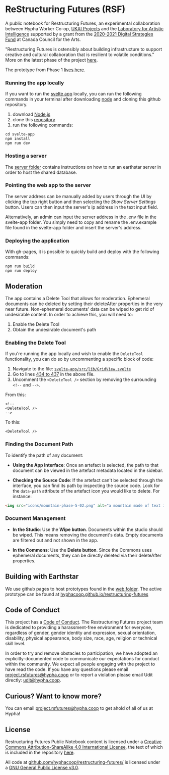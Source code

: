 # ReStructuring Futures (RSF) 

A public notebook for Restructuring Futures, an experimental collaboration between Hypha Worker Co-op, [UKAI Projects](https://www.ukai.ca/) and the [Laboratory for Artistic Intelligence](https://artisticintelligence.com/) supported by a grant from the [2020-2021 Digital Strategies Fund](https://canadacouncil.ca/funding/strategic-funds/digital-strategy-fund) at Canada Council for the Arts. 

"Restructuring Futures is ostensibly about building infrastructure to support creative and cultural collaboration that is resilient to volatile conditions." More on the latest phase of the project [here](https://localdisturbances.substack.com/p/the-arts-has-a-fever?r=f3tud). 

The prototype from Phase 1 [lives here](https://github.com/hyphacoop/crispy-couscous).

### Running the app locally

If you want to run the [svelte app](https://github.com/hyphacoop/restructuring-futures/tree/main/svelte-app) locally, you can run the following commands in your terminal after downloading [node](https://nodejs.org/en/) and cloning this github repository.

1. download [Node.js](https://nodejs.org/en)
2. clone this [repository](https://github.com/hyphacoop/restructuring-futures)
3. run the following commands:

```
cd svelte-app
npm install
npm run dev
```

### Hosting a server

The [server folder](https://github.com/hyphacoop/restructuring-futures/tree/main/server) contains instructions on how to run an earthstar server in order to host the shared database.

### Pointing the web app to the server

The server address can be manually added by users through the UI by clicking the top right button and then selecting the *Show Server Settings* button. Users can then input the server's ip address in the text input field.

Alternatively, an admin can input the server address in the .env file in the svelte-app folder. You simply need to copy and rename the .env.example file found in the svelte-app folder and insert the server's address.

### Deploying the application

With gh-pages, it is possible to quickly build and deploy with the following commands:
```
npm run build
npm run deploy
```

## Moderation

The app contains a Delete Tool that allows for moderation. Ephemeral documents can be deleted by setting their deleteAfter properties in the very near future. Non-ephemeral documents' data can be wiped to get rid of undesirable content.
In order to achieve this, you will need to:

1. Enable the Delete Tool
2. Obtain the undesirable document's path

### Enabling the Delete Tool

If you're running the app locally and wish to enable the `DeleteTool` functionality, you can do so by uncommenting a specific block of code:

1. Navigate to the file: [`svelte-app/src/lib/GridView.svelte`](https://github.com/hyphacoop/restructuring-futures/blob/main/svelte-app/src/lib/GridView.svelte) 
2. Go to lines [434 to 437](https://github.com/hyphacoop/restructuring-futures/blob/main/svelte-app/src/lib/GridView.svelte#L434-L437) in the above file.
3. Uncomment the `<DeleteTool />` section by removing the surrounding `<!--` and `-->`.

From this: 
```svelte
<!--
<DeleteTool />
-->
```
To this:
```svelte
<DeleteTool />
```
### Finding the Document Path

To identify the path of any document:

- **Using the App Interface**: Once an artefact is selected, the path to that document can be viewed in the artefact metadata located in the sidebar.
  
- **Checking the Source Code**: If the artefact can't be selected through the interface, you can find its path by inspecting the source code. Look for the `data-path` attribute of the artefact icon you would like to delete. For instance:

```html
<img src="icons/mountain-phase-5-02.png" alt="a mountain made of text is in phase #1" data-path="/documents/1/1/1695057834045/!shared-from-the-studio-by-bort.md" class=" s-CYjQHmkSPAe4">
```

### Document Management

- **In the Studio**: Use the **Wipe button**. Documents within the studio should be wiped. This means removing the document's data. Empty documents are filtered out and not shown in the app.
  
- **In the Commons**: Use the **Delete button**. Since the Commons uses ephemeral documents, they can be directly deleted via their deleteAfter properties.

## Building with Earthstar

We use github pages to host prototypes found in the [web folder](https://hyphacoop.github.io/restructuring-futures/web/).
The active prototype can be found at [hyphacoop.github.io/restructuring-futures](https://hyphacoop.github.io/restructuring-futures/)

## Code of Conduct

This project has a [Code of Conduct](https://docs.google.com/document/d/1KlvsinjNGPpF25aKxWJpG8jv8aHk7uLguIbmciX16xo/edit?usp=sharing). The Restructuring Futures project team is dedicated to providing a harassment-free environment for everyone, regardless of gender, gender identity and expression, sexual orientation, disability, physical appearance, body size, race, age, religion or technical skill level.

In order to try and remove obstacles to participation, we have adopted an explicitly-documented code to communicate our expectations for conduct within the community. We expect all people engaging with the project to have read the code. If you have any questions please email [project.rsfutures@hypha.coop](mailto:project.rsfutures@hypha.coop) or to report a violation please email Udit directly: [udit@hypha.coop](mailto:udit@hypha.coop).


## Curious? Want to know more?

You can email [project.rsfutures@hypha.coop](mailto:project.rsfutures@hypha.coop) to get ahold of all of us at Hypha!

## License

<span xmlns:dct="http://purl.org/dc/terms/" property="dct:title">Restructuring Futures Public Notebook</span> content is licensed under a <a rel="license" href="http://creativecommons.org/licenses/by-sa/4.0/">Creative Commons Attribution-ShareAlike 4.0 International License</a>, the text of which is included in the repository [here](https://github.com/hyphacoop/restructuring-futures/blob/main/LICENSE).

All code at <a xmlns:cc="http://creativecommons.org/ns#" href="https://github.com/hyphacoop/restructuring-futures/" property="cc:attributionName" rel="cc:attributionURL">github.com/hyphacoop/restructuring-futures/</a> is licensed under a <a rel="license" href="https://www.gnu.org/licenses/gpl.html">GNU General Public License v3.0</a>.
